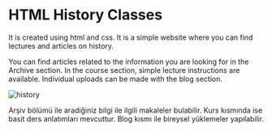 # HTML History Classes

It is created using html and css. It is a simple website where you can find lectures and articles on history.

You can find articles related to the information you are looking for in the Archive section. In the course section, simple lecture instructions are available. Individual uploads can be made with the blog section.


![history](https://user-images.githubusercontent.com/109484547/181102996-58c55bf2-6b15-43b4-8cc0-300ea39a8980.png)


Arşiv bölümü ile aradiğiniz bilgi ile ilgili makaleler bulabilir. Kurs kısmında ise basit ders anlatımları mevcuttur. Blog kısmı ile bireysel yüklemeler yapılabilir.
